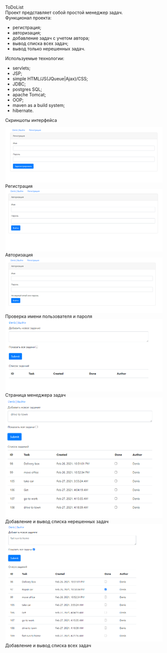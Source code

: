 ToDoList<br>
Проект представляет собой простой менеджер задач.<br>
Функционал проекта:<br>
 - регистрация;
 - авторизация;
 - добавление задач с учетом автора;
 - вывод списка всех задач;
 - вывод только нерешенных задач.<br>
 
 Используемые технологии:
  - servlets;<br>
  - JSP;<br>
  - simple HTML/JS(JQueue|Ajax)/CSS;<br>
  - JDBC;<br>
  - postgres SQL;<br>
  - apache Tomcat;<br>
  - OOP;<br>
  - maven as a build system;<br>
  - hibernate.<br>
  
  Скриншоты интерфейса
  
![ScreenShot](images/1.png)
Регистрация
![ScreenShot](images/2.png)
Авторизация
![ScreenShot](images/3.png)
Проверка имени пользователя и пароля
![ScreenShot](images/4.png)
Страница менеджера задач
![ScreenShot](images/5.png)
Добавление и вывод списка нерешенных задач
![ScreenShot](images/6.png)
Добавление и вывод списка всех задач